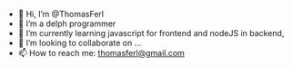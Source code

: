 - 👋 Hi, I’m @ThomasFerl
- 👀 I’m a delph programmer
- 🌱 I’m currently learning javascript for frontend and nodeJS in backend, 
- 💞️ I’m looking to collaborate on ...
- 📫 How to reach me: thomasferl@gmail.com

<!---
ThomasFerl/ThomasFerl is a ✨ special ✨ repository because its `README.md` (this file) appears on your GitHub profile.
You can click the Preview link to take a look at your changes.
--->
